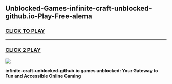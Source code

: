 
## Unblocked-Games-infinite-craft-unblocked-github.io-Play-Free-alema
<h3>
<a href="https://premium76.site?title=infinite-craft-unblocked-github.io&ref=21A">CLICK TO PLAY</a></h3>
<hr>

<h3>
<a href="https://premium76.site?title=infinite-craft-unblocked-github.io&ref=21A">CLICK 2 PLAY</a>
  
</h3>

<a href="https://premium76.site?title=infinite-craft-unblocked-github.io&ref=21A"><img src="https://clearcache.store/games.png"></a>


**infinite-craft-unblocked-github.io games unblocked: Your Gateway to Fun and Accessible Online Gaming**
